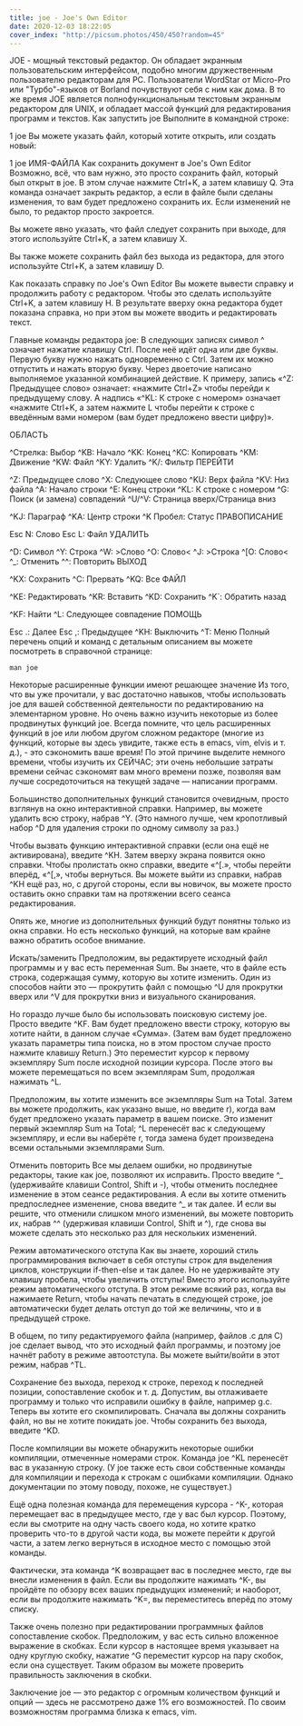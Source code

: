 ```yaml
---
title: joe - Joe's Own Editor
date: 2020-12-03 18:22:05
cover_index: "http://picsum.photos/450/450?random=45"
---
```


JOE - мощный текстовый редактор. Он обладает экранным пользовательским интерфейсом, подобно многим дружественным пользователю редакторам для PC. Пользователи WordStar от Micro-Pro или "Турбо"-языков от Borland почувствуют себя с ним как дома. В то  же  время  JOE  является  полнофункциональным  текстовым  экранным редактором для UNIX, и обладает массой функций для редактирования программ и текстов.
Как запустить joe
Выполните в командной строке:

1
joe
Вы можете указать файл, который хотите открыть, или создать новый:

1
joe ИМЯ-ФАЙЛА
Как сохранить документ в Joe's Own Editor
Возможно, всё, что вам нужно, это просто сохранить файл, который был открыт в joe. В этом случае нажмите Ctrl+K, а затем клавишу Q. Эта команда означает закрыть редактор, а если в файле были сделаны изменения, то вам будет предложено сохранить их. Если изменений не было, то редактор просто закроется.

Вы можете явно указать, что файл следует сохранить при выходе, для этого используйте Ctrl+K, а затем клавишу X.

Вы также можете сохранить файл без выхода из редактора, для этого используйте Ctrl+K, а затем клавишу D.

Как показать справку по Joe's Own Editor
Вы можете вывести справку и продолжить работу с редактором. Чтобы это сделать используйте Ctrl+K, а затем клавишу H. В результате вверху окна редактора будет показана справка, но при этом вы можете вводить и редактировать текст.

Главные команды редактора joe:
В следующих записях символ ^ означает нажатие клавишу Ctrl. После неё идёт одна или две буквы. Первую букву нужно нажать одновременно с Ctrl. Затем их можно отпустить и нажать вторую букву. Через двоеточие написано выполняемое указанной комбинацией действие. К примеру, запись «^Z: Предыдущее слово» означает: «нажмите Ctrl+Z» чтобы перейди к предыдущему слову. А надпись «^KL: К строке с номером» означает «нажмите Ctrl+K, а затем нажмите L чтобы перейти к строке с введённым вами номером (вам будет предложено ввести цифру)».

ОБЛАСТЬ

^Стрелка: Выбор
^KB: Начало
^KK: Конец
^KC: Копировать
^KM: Движение
^KW: Файл
^KY: Удалить
^K/: Фильтр
ПЕРЕЙТИ

^Z: Предыдущее слово
^X: Следующее слово
^KU: Верх файла
^KV: Низ файла
^A: Начало строки
^E: Конец строки
^KL: К строке с номером
^G: Поиск (и замена) совпадений
^U/^V: Страница вверх/Страница вниз

^KJ: Параграф
^KA: Центр строки
^K Пробел: Статус
ПРАВОПИСАНИЕ

Esc N: Слово
Esc L: Файл
УДАЛИТЬ

^D: Символ
^Y: Строка
^W: >Слово
^O: Слово<
^J: >Строка
^[O: Слово<
^_: Отменить
^^: Повторить
ВЫХОД

^KX: Сохранить
^C: Прервать
^KQ: Все
ФАЙЛ

^KE: Редактировать
^KR: Вставить
^KD: Сохранить
^K`: Обратить назад

^KF: Найти
^L: Следующее совпадение
ПОМОЩЬ

Esc .: Далее
Esc ,: Предыдущее
^KH: Выключить
^T: Меню
Полный перечень опций и команд с детальным описанием вы можете посмотреть в справочной странице:

```
man joe
```
Некоторые расширенные функции имеют решающее значение
Из того, что вы уже прочитали, у вас достаточно навыков, чтобы использовать joe для вашей собственной деятельности по редактированию на элементарном уровне. Но очень важно изучить некоторые из более продвинутых функций joe. Всегда помните, что цель расширенных функций в joe или любом другом сложном редакторе (многие из функций, которые вы здесь увидите, также есть в emacs, vim, elvis и т. д.), - это сэкономить ваше время! По этой причине выделите немного времени, чтобы изучить их СЕЙЧАС; эти очень небольшие затраты времени сейчас сэкономят вам много времени позже, позволяя вам лучше сосредоточиться на текущей задаче — написании программ.

Большинство дополнительных функций становится очевидным, просто взглянув на окно интерактивной справки. Например, вы можете удалить всю строку, набрав ^Y. (Это намного лучше, чем кропотливый набор ^D для удаления строки по одному символу за раз.)

Чтобы вызвать функцию интерактивной справки (если она ещё не активирована), введите ^KH. Затем вверху экрана появится окно справки. Чтобы пролистать окно справки, введите «^[.», чтобы перейти вперёд, «^[,», чтобы вернуться. Вы можете выйти из справки, набрав ^KH ещё раз, но, с другой стороны, если вы новичок, вы можете просто оставить окно справки там на протяжении всего сеанса редактирования.


Опять же, многие из дополнительных функций будут понятны только из окна справки. Но есть несколько функций, на которые вам крайне важно обратить особое внимание.

Искать/заменить
Предположим, вы редактируете исходный файл программы и у вас есть переменная Sum. Вы знаете, что в файле есть строка, содержащая сумму, которую вы хотите изменить. Один из способов найти это — прокрутить файл с помощью ^U для прокрутки вверх или ^V для прокрутки вниз и визуального сканирования.

Но гораздо лучше было бы использовать поисковую систему joe. Просто введите ^KF. Вам будет предложено ввести строку, которую вы хотите найти, в данном случае «Сумма». (Затем вам будет предложено указать параметры типа поиска, но в этом простом случае просто нажмите клавишу Return.) Это переместит курсор к первому экземпляру Sum после исходной позиции курсора. После этого вы можете перемещаться по всем экземплярам Sum, продолжая нажимать ^L.

Предположим, вы хотите изменить все экземпляры Sum на Total. Затем вы можете продолжить, как указано выше, но введите r), когда вам будет предложено указать параметр в вашем поиске. Это изменит первый экземпляр Sum на Total; ^L перенесёт вас к следующему экземпляру, и если вы наберёте r, тогда замена будет произведена всеми остальными экземплярами Sum.

Отменить повторить
Все мы делаем ошибки, но продвинутые редакторы, такие как joe, позволяют их исправить. Просто введите ^_ (удерживайте клавиши Control, Shift и -), чтобы отменить последнее изменение в этом сеансе редактирования. А если вы хотите отменить предпоследнее изменение, снова введите ^_ и так далее. И если вы решите, что отменили слишком много изменений, вы можете повторить их, набрав ^^ (удерживая клавиши Control, Shift и ^), где снова вы можете сделать это несколько раз для нескольких изменений.

Режим автоматического отступа
Как вы знаете, хороший стиль программирования включает в себя отступы строк для выделения циклов, конструкции if-then-else и так далее. Но не удерживайте эту клавишу пробела, чтобы увеличить отступы! Вместо этого используйте режим автоматического отступа. В этом режиме всякий раз, когда вы нажимаете Return, чтобы начать печатать в следующей строке, joe автоматически будет делать отступ до той же величины, что и в предыдущей строке.

В общем, по типу редактируемого файла (например, файлов .c для C) joe сделает вывод, что это исходный файл программы, и поэтому joe начнёт работу в режиме автоотступа. Вы можете выйти/войти в этот режим, набрав ^TL.

Сохранение без выхода, переход к строке, переход к последней позиции, сопоставление скобок и т. д.
Допустим, вы отлаживаете программу и только что исправили ошибку в файле, например g.c. Теперь вы хотите его скомпилировать. Сначала вы должны сохранить файл, но вы не хотите покидать joe. Чтобы сохранить без выхода, введите ^KD.

После компиляции вы можете обнаружить некоторые ошибки компиляции, отмеченные номерами строк. Команда joe ^KL перенесёт вас в указанную строку. (У joe также есть свои собственные команды для компиляции и перехода к строкам с ошибками компиляции. Однако документации по этому поводу, похоже, не существует.)

Ещё одна полезная команда для перемещения курсора - ^K-, которая перемещает вас в предыдущее место, где у вас был курсор. Поэтому, если вы смотрите на одну часть своего кода, но хотите кратко проверить что-то в другой части кода, вы можете перейти к другой части, а затем легко вернуться в исходное место с помощью этой команды.

Фактически, эта команда ^K возвращает вас в последнее место, где вы внесли изменения в файл. Если вы продолжите нажимать ^K-, вы пройдёте по обзору всех ваших предыдущих изменений; и наоборот, если вы продолжите нажимать ^K=, вы переместитесь вперёд по этому списку.

Также очень полезно при редактировании программных файлов сопоставление скобок. Предположим, у вас есть сильно вложенное выражение в скобках. Если курсор в настоящее время указывает на одну круглую скобку, нажатие ^G переместит курсор на пару скобок, если она существует. Таким образом вы можете проверить правильность заключения в скобки.

Заключение
joe — это редактор с огромным количеством функций и опций — здесь не рассмотрено даже 1% его возможностей. По своим возможностям программа близка к emacs, vim.

